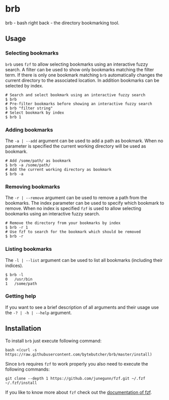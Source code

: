 # brb
brb - bash right back - the directory bookmarking tool.

## Usage

### Selecting bookmarks

```brb``` uses ```fzf``` to allow selecting bookmarks using an interactive fuzzy search. 
A filter can be used to show only bookmarks matching the filter term. 
If there is only one bookmark matching ```brb``` automatically changes the current 
directory to the associated location. In addition bookmarks can be selected by index.

```
# Search and select bookmark using an interactive fuzzy search
$ brb
# Pre-filter bookmarks before showing an interactive fuzzy search
$ brb "filter string"
# Select bookmark by index
$ brb 1
```

### Adding bookmarks

The ```-a | --add``` argument can be used to add a path as bookmark.
When no parameter is specified the current working directory will be used as bookmark.

```
# Add /some/path/ as bookmark
$ brb -a /some/path/
# Add the current working directory as bookmark
$ brb -a
```

### Removing bookmarks

The ```-r | --remove``` argument can be used to remove a path from the bookmarks.
The index parameter can be used to specify which bookmark to remove.
When no index is specified ```fzf``` is used to allow selecting bookmarks using an interactive fuzzy search.

```
# Remove the directory from your bookmarks by index
$ brb -r 1
# Use fzf to search for the bookmark which should be removed
$ brb -r
```

### Listing bookmarks

The ```-l | --list``` argument can be used to list all bookmarks (including their indices).

```
$ brb -l
0   /usr/bin
1   /some/path
```

### Getting help

If you want to see a brief description of all arguments and their usage use the ```-? | -h | --help``` argument.

## Installation

To install ```brb``` just execute following command:
```
bash <(curl -s https://raw.githubusercontent.com/bytebutcher/brb/master/install)
```

Since ```brb``` requires ```fzf``` to work properly you also need to execute the following commands: 
```
git clone --depth 1 https://github.com/junegunn/fzf.git ~/.fzf
~/.fzf/install
```
If you like to know more about ```fzf``` check out the [documentation of fzf](https://github.com/junegunn/fzf).

